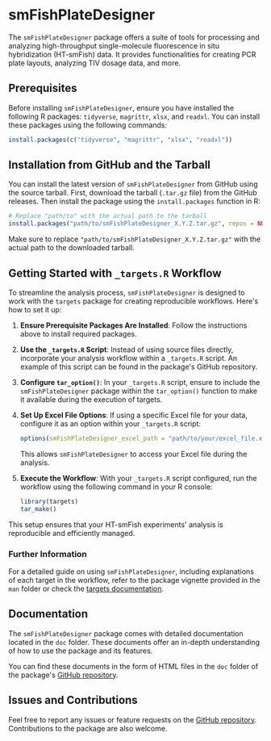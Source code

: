 # smFishPlateDesigner

The `smFishPlateDesigner` package offers a suite of tools for processing and analyzing high-throughput single-molecule fluorescence in situ hybridization (HT-smFish) data. It provides functionalities for creating PCR plate layouts, analyzing TIV dosage data, and more.

## Prerequisites

Before installing `smFishPlateDesigner`, ensure you have installed the following R packages: `tidyverse`, `magrittr`, `xlsx`, and `readxl`. You can install these packages using the following commands:

```r
install.packages(c("tidyverse", "magrittr", "xlsx", "readxl"))
```

## Installation from GitHub and the Tarball

You can install the latest version of `smFishPlateDesigner` from GitHub using the source tarball. First, download the tarball (`.tar.gz` file) from the GitHub releases. Then install the package using the `install.packages` function in R:

```r
# Replace "path/to" with the actual path to the tarball
install.packages("path/to/smFishPlateDesigner_X.Y.Z.tar.gz", repos = NULL, type = "source")
```

Make sure to replace `"path/to/smFishPlateDesigner_X.Y.Z.tar.gz"` with the actual path to the downloaded tarball.

## Getting Started with `_targets.R` Workflow

To streamline the analysis process, `smFishPlateDesigner` is designed to work with the `targets` package for creating reproducible workflows. Here's how to set it up:

1. **Ensure Prerequisite Packages Are Installed**: Follow the instructions above to install required packages.

2. **Use the `_targets.R` Script**: Instead of using source files directly, incorporate your analysis workflow within a `_targets.R` script. An example of this script can be found in the package's GitHub repository.

3. **Configure `tar_option()`**: In your `_targets.R` script, ensure to include the `smFishPlateDesigner` package within the `tar_option()` function to make it available during the execution of targets.

4. **Set Up Excel File Options**: If using a specific Excel file for your data, configure it as an option within your `_targets.R` script:

   ```r
   options(smFishPlateDesigner_excel_path = "path/to/your/excel_file.xlsx")
   ```
   This allows `smFishPlateDesigner` to access your Excel file during the analysis.
   
5. **Execute the Workflow**: With your `_targets.R` script configured, run the workflow using the following command in your R console:

   ```r
   library(targets)
   tar_make()
   ```
This setup ensures that your HT-smFish experiments' analysis is reproducible and efficiently managed.

### Further Information

For a detailed guide on using `smFishPlateDesigner`, including explanations of each target in the workflow, refer to the package vignette provided in the `man` folder or check the [targets documentation](https://docs.ropensci.org/targets/).

## Documentation

The `smFishPlateDesigner` package comes with detailed documentation located in the `doc` folder. These documents offer an in-depth understanding of how to use the package and its features.

You can find these documents in the form of HTML files in the `doc` folder of the package's [GitHub repository](https://github.com/cedrichk/smFishPlateDesigner/tree/main/doc).

## Issues and Contributions

Feel free to report any issues or feature requests on the [GitHub repository](https://github.com/cedrichk/smFishPlateDesigner). Contributions to the package are also welcome.



